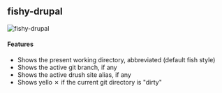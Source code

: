 ## fishy-drupal

![fishy-drupal](https://github.com/greggles/fishy-drupal/something?)

#### Features

* Shows the present working directory, abbreviated (default fish style)
* Shows the active git branch, if any
* Shows the active drush site alias, if any
* Shows yello ✗ if the current git directory is "dirty"


